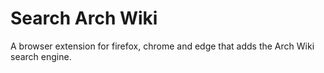 # Search Arch Wiki

A browser extension for firefox, chrome and edge that adds the Arch Wiki search engine.
